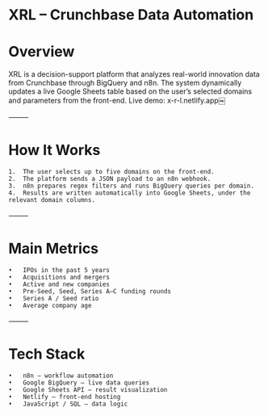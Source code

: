 # XRL – Crunchbase Data Automation

# Overview

XRL is a decision-support platform that analyzes real-world innovation data from Crunchbase through BigQuery and n8n.
The system dynamically updates a live Google Sheets table based on the user’s selected domains and parameters from the front-end.
Live demo: x-r-l.netlify.app￼

⸻

# How It Works
	1.	The user selects up to five domains on the front-end.
	2.	The platform sends a JSON payload to an n8n webhook.
	3.	n8n prepares regex filters and runs BigQuery queries per domain.
	4.	Results are written automatically into Google Sheets, under the relevant domain columns.

⸻

# Main Metrics
	•	IPOs in the past 5 years
	•	Acquisitions and mergers
	•	Active and new companies
	•	Pre-Seed, Seed, Series A–C funding rounds
	•	Series A / Seed ratio
	•	Average company age

⸻

# Tech Stack
	•	n8n – workflow automation
	•	Google BigQuery – live data queries
	•	Google Sheets API – result visualization
	•	Netlify – front-end hosting
	•	JavaScript / SQL – data logic
